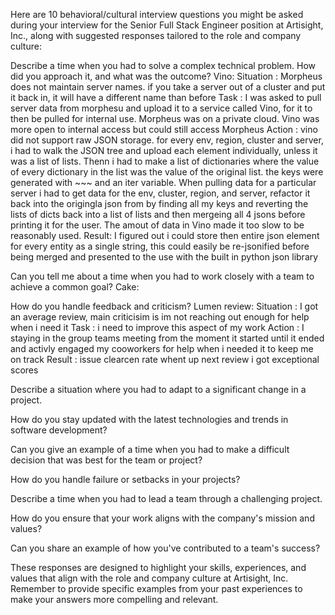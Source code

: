 Here are 10 behavioral/cultural interview questions you might be asked during your interview for the Senior Full Stack Engineer position at Artisight, Inc., along with suggested responses tailored to the role and company culture:

Describe a time when you had to solve a complex technical problem. How did you approach it, and what was the outcome?
Vino:
    Situation : Morpheus does not maintain server names. if you take a server out of a cluster and put it back in, it will have a different name than before
    Task : I was asked to pull server data from morphesu and upload it to a service called Vino, for it to then be pulled for internal use. Morpheus was on a private cloud. Vino was more open to internal access but could still access Morpheus
    Action : vino did not support raw JSON storage. for every env, region, cluster and server, i had to walk the JSON tree and upload each element individually, unless it was a list of lists. Thenn i had to make a list of dictionaries where the value of every dictionary in the list was the value of the original list. the keys were generated with ~~~ and an iter variable. When pulling data for a particular server i had to get data for the env, cluster, region, and server, refactor it back into the origingla json from by finding all my keys and reverting the lists of dicts back into a list of lists and then mergeing all 4 jsons before printing it for the user.
    The amout of data in Vino made it too slow to be reasonably used. 
    Result: I figured out i could store then entire json element for every entity as a single string, this could easily be re-jsonified before being merged and presented to the use with the built in python json library


Can you tell me about a time when you had to work closely with a team to achieve a common goal?
Cake:


How do you handle feedback and criticism?
Lumen review:
    Situation : I got an average review, main criticisim is im not reaching out enough for help when i need it
    Task : i need to improve this aspect of my work
    Action : I staying in the group teams meeting from the moment it started until it ended and activly engaged my cooworkers for help when i needed it to keep me on track
    Result : issue clearcen rate whent up next review i got exceptional scores
    

Describe a situation where you had to adapt to a significant change in a project.


How do you stay updated with the latest technologies and trends in software development?


Can you give an example of a time when you had to make a difficult decision that was best for the team or project?


How do you handle failure or setbacks in your projects?


Describe a time when you had to lead a team through a challenging project.


How do you ensure that your work aligns with the company's mission and values?


Can you share an example of how you've contributed to a team's success?


These responses are designed to highlight your skills, experiences, and values that align with the role and company culture at Artisight, Inc. Remember to provide specific examples from your past experiences to make your answers more compelling and relevant.